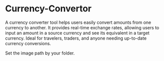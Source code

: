 # Currency-Convertor
A currency converter tool helps users easily convert amounts from one currency to another. It provides real-time exchange rates, allowing users to input an amount in a source currency and see its equivalent in a target currency. Ideal for travelers, traders, and anyone needing up-to-date currency conversions.

Set the image path by your folder.
